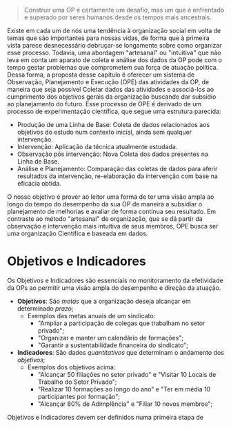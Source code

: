 > Construir uma OP é certamente um desafio, mas um que é enfrentado e superado por seres humanos desde os tempos mais ancestrais. 

Existe em cada um de nós uma tendência à organização social em volta de temas que são importantes para nossas vidas, de forma que à primeira vista parece desnecessário debruçar-se longamente sobre como organizar esse processo. Todavia, uma abordagem "artesanal" ou "intuitiva" que não leva em conta um aparato de coleta e análise dos dados da OP pode com o tempo gestar problemas que comprometem sua força de atuação política. Dessa forma, a proposta desse capítulo é oferecer um sistema de Observação, Planejamento e Execução (OPE) das atividades da OP, de maneira que seja possível Coletar dados das atividades e associá-los ao cumprimento dos objetivos gerais da organização buscando dar subsídio ao planejamento do futuro. Esse processo de OPE é derivado de um processo de experimentação científica, que segue uma estrutura parecida:
* Produção de uma Linha de Base: Coleta de dados relacionados aos objetivos do estudo num contexto inicial, ainda sem qualquer intervenção.
* Intervenção: Aplicação da técnica atualmente estudada.
* Observação pós intervenção: Nova Coleta dos dados presentes na Linha de Base.
* Análise e Planejamento: Comparação das coletas de dados para aferir resultados da intervenção, re-elaboração da intervenção com base na eficácia obtida.

O nosso objetivo é prover ao leitor uma forma de ter uma visão ampla ao longo do tempo do desempenho da sua OP de maneira a subsidiar o planejamento de melhorias e avaliar de forma contínua seu resultado. Em contraste ao método "artesanal" de organização, que se dá partir da observação e intervenção mais intuitiva de seus membros, OPE busca ser uma organização Científica e baseada em dados.
# 
# Objetivos e Indicadores
Os Objetivos e Indicadores são essenciais no monitoramento da efetividade da OPs ao permitir uma visão ampla do desempenho e direção da atuação. 

* **Objetivos**: São *metas* que a organização deseja alcançar em determinado *prazo*;
	* Exemplos das metas anuais de um sindicato:
		* "Ampliar a participação de colegas que trabalham no setor privado";
		* "Organizar e manter um calendário de formações";
		* "Garantir a sustentabilidade financeira do sindicato";
* **Indicadores**: São dados *quantitativos* que determinam o andamento dos *objetivos*;
	* Exemplos dos objetivos acima:
		* "Alcançar 50 filiações no setor privado" e "Visitar 10 Locais de Trabalho do Setor Privado";
		* "Realizar 10 formações ao longo do ano" e "Ter em média 10 participantes por formação";
		* "Alcançar 80% de Adimplência" e "Filiar 10 novos membros";

Objetivos e Indicadores devem ser definidos numa primeira etapa de 